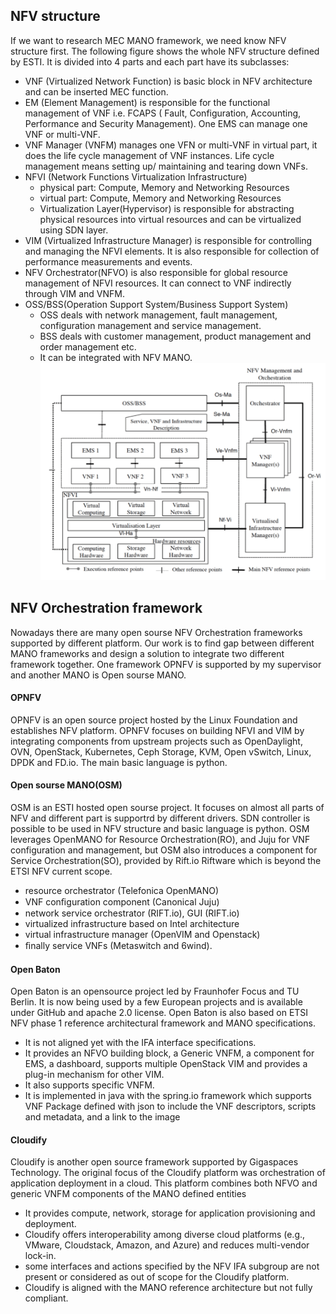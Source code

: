 ## NFV structure
If we want to research MEC MANO framework, we need know NFV structure first. The following figure shows the whole NFV structure defined by ESTI. It is divided into 4 parts and each part have its subclasses:
* VNF (Virtualized Network Function) is basic block in NFV architecture and can be inserted MEC function.
* EM (Element Management) is responsible for the functional management of VNF i.e. FCAPS ( Fault, Configuration, Accounting, Performance and Security Management). One EMS can manage one VNF or multi-VNF.
* VNF Manager (VNFM) manages one VFN or multi-VNF in virtual part, it does the life cycle management of VNF instances. Life cycle management means setting up/ maintaining and tearing down VNFs.
* NFVI (Network Functions Virtualization Infrastructure)
  * physical part: Compute, Memory and Networking Resources
  * virtual part: Compute, Memory and Networking Resources
  * Virtualization Layer(Hypervisor) is responsible for abstracting physical resources into virtual resources and can be virtualized using SDN layer.  
* VIM (Virtualized Infrastructure Manager)  is responsible for controlling and managing the NFVI elements. It is also responsible for collection of performance measurements and events.
* NFV Orchestrator(NFVO) is also responsible for global resource management of NFVI resources. It can connect to VNF indirectly through VIM and VNFM.  
* OSS/BSS(Operation Support System/Business Support System)
    * OSS deals with network management, fault management, configuration management and service management. 
    * BSS deals with customer management, product management and order management etc.
    * It can be integrated with NFV MANO.   
![](https://github.com/yongzhe4869/Oberseminar/blob/main/Figures/NFV.PNG)  

## NFV Orchestration framework
Nowadays there are many open sourse NFV Orchestration frameworks supported by different platform. Our work is to find gap between different MANO frameworks and design a solution to integrate two different framework together. One framework OPNFV is supported by my supervisor and another MANO is Open sourse MANO.
#### OPNFV 
OPNFV is an open source project hosted by the Linux Foundation and establishes NFV platform. OPNFV focuses on building NFVI and VIM by integrating components from upstream projects such as OpenDaylight, OVN, OpenStack, Kubernetes, Ceph Storage, KVM, Open vSwitch, Linux, DPDK and FD.io. The main basic language is python.
#### Open sourse MANO(OSM)
OSM is an ESTI hosted open sourse project. It focuses on almost all parts of NFV and different part is supportrd by different drivers. SDN controller is possible to be used in NFV structure and basic language is python. OSM leverages OpenMANO for Resource Orchestration(RO), and Juju for VNF configuration and management, but OSM also introduces a component for Service Orchestration(SO), provided by Rift.io Riftware which is beyond the ETSI NFV current scope.
* resource orchestrator (Telefonica OpenMANO)
*  VNF conﬁguration component (Canonical Juju)
*  network service orchestrator (RIFT.io), GUI (RIFT.io)
*  virtualized infrastructure based on Intel architecture
*  virtual infrastructure manager (OpenVIM and Openstack) 
*  ﬁnally service VNFs (Metaswitch and 6wind).   
#### Open Baton
Open Baton is an opensource project led by Fraunhofer Focus and TU Berlin. It is now being used by a few European projects and is available under GitHub and apache 2.0 license. Open Baton is also based on ETSI NFV phase 1 reference architectural framework and MANO specifications. 
* It is not aligned yet with the IFA interface specifications. 
* It provides an NFVO building block, a Generic VNFM, a component for EMS, a dashboard, supports multiple OpenStack VIM and provides a plug-in mechanism for other VIM. 
* It also supports specific VNFM. 
* It is implemented in java with the spring.io framework which supports VNF Package defined with json to include the VNF descriptors, scripts and metadata, and a link to the image   
#### Cloudify
Cloudify is another open source framework supported by Gigaspaces Technology. The original focus of the Cloudify platform was orchestration of application deployment in a cloud.  This platform combines both NFVO and generic VNFM components of the MANO defined entities
* It provides compute, network, storage for application provisioning and deployment. 
* Cloudify offers interoperability among diverse cloud platforms (e.g., VMware, Cloudstack, Amazon, and Azure) and reduces multi-vendor lock-in.
* some interfaces and actions specified by the NFV IFA subgroup are not present or considered as out of scope for the Cloudify platform. 
* Cloudify is aligned with the MANO reference architecture but not fully compliant.
